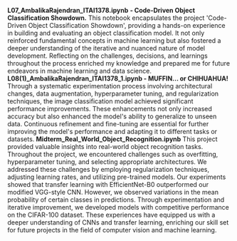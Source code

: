 **L07_AmbalikaRajendran_ITAI1378.ipynb** **- Code-Driven Object Classification Showdown.**
This notebook encapsulates the project 'Code-Driven Object Classification Showdown', providing a hands-on experience in building and evaluating an object classification model. It not only reinforced fundamental concepts in machine learning but also fostered a deeper understanding of the iterative and nuanced nature of model development. Reflecting on the challenges, decisions, and learnings throughout the process enriched my knowledge and prepared me for future endeavors in machine learning and data science.
**L08(1)_AmbalikaRajendran_ITAI1378_1.ipynb - MUFFIN... or CHIHUAHUA!**
Through a systematic experimentation process involving architectural changes, data augmentation, hyperparameter tuning, and regularization techniques, the image classification model achieved significant performance improvements. These enhancements not only increased accuracy but also enhanced the model's ability to generalize to unseen data. Continuous refinement and fine-tuning are essential for further improving the model's performance and adapting it to different tasks or datasets.
**Midterm_Real_World_Object_Recognition.ipynb**
This project provided valuable insights into real-world object recognition tasks. Throughout the project, we encountered challenges such as overfitting, hyperparameter tuning, and selecting appropriate architectures. We addressed these challenges by employing regularization techniques, adjusting learning rates, and utilizing pre-trained models. Our experiments showed that transfer learning with EfficientNet-B0 outperformed our modified VGG-style CNN. However, we observed variations in the mean probability of certain classes in predictions. Through experimentation and iterative improvement, we developed models with competitive performance on the CIFAR-100 dataset. These experiences have equipped us with a deeper understanding of CNNs and transfer learning, enriching our skill set for future projects in the field of computer vision and machine learning.
